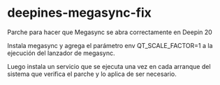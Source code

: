 # deepines-megasync-fix
Parche para hacer que Megasync se abra correctamente en Deepin 20

Instala megasync y agrega el parámetro env QT_SCALE_FACTOR=1 a la ejecución del lanzador de megasync.

Luego instala un servicio que se ejecuta una vez en cada arranque del sistema que verifica el parche y lo aplica de ser necesario.
